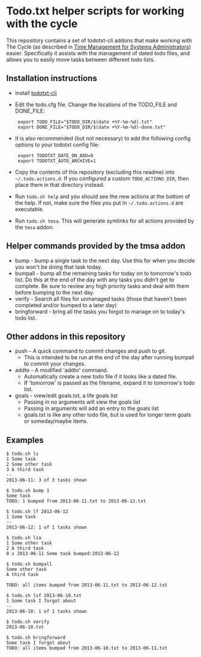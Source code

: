 # Todo.txt helper scripts for working with the cycle

This repository contains a set of todotxt-cli addons that make working with
The Cycle (as described in [Time Management for Systems
Administrators](http://shop.oreilly.com/product/9780596007836.do)) easier.
Specifically it assists with the management of dated todo files, and allows
you to easily move tasks between different todo lists.

## Installation instructions

 * Install [todotxt-cli](https://github.com/ginatrapani/todo.txt-cli)
 * Edit the todo.cfg file. Change the locations of the TODO_FILE and
   DONE_FILE:

        export TODO_FILE="$TODO_DIR/$(date +%Y-%m-%d).txt"
        export DONE_FILE="$TODO_DIR/$(date +%Y-%m-%d)-done.txt"
 * It is also recommended (but not necessary) to add the following config
   options to your todotxt config file:

        export TODOTXT_DATE_ON_ADD=0
        export TODOTXT_AUTO_ARCHIVE=1
 * Copy the contents of this repository (excluding this readme) into
   `~/.todo.actions.d`. If you configured a custom `TODO_ACTIONS_DIR`, then
   place them in that directory instead.
 * Run `todo.sh help` and you should see the new actions at the bottom of the
   help. If not, make sure the files you put in `~/.todo.actions.d` are
   executable.
 * Run `todo.sh tmsa`. This will generate symlinks for all actions provided by
   the `tmsa` addon.

## Helper commands provided by the tmsa addon

 * bump - bump a single task to the next day. Use this for when you decide you
   won't be doing that task today.
 * bumpall - bump all the remaining tasks for today on to tomorrow's todo
   list. Do this at the end of the day with any tasks you didn't get to
   complete. Be sure to review any high priority tasks and deal with them
   before bumping to the next day.
 * verify - Search all files for unmanaged tasks (those that haven't been
   completed and/or bumped to a later day)
 * bringforward - bring all the tasks you forgot to manage on to today's todo
   list.

## Other addons in this repository

 * push - A quick command to commit changes and push to git.
   * This is intended to be run at the end of the day after running bumpall to
     commit your changes.
 * addto - A modified 'addto' command.
   * Automatically create a new todo file if it looks like a dated file.
   * If 'tomorrow' is passed as the filename, expand it to tomorrow's todo
     list.
 * goals - view/edit goals.txt, a life goals list
   * Passing in no arguments will view the goals list
   * Passing in arguments will add an entry to the goals list
   * goals.txt is like any other todo file, but is used for longer term goals
     or someday/maybe items.

## Examples

    $ todo.sh ls
    1 Some task
    2 Some other task
    3 A third task
    --
    2013-06-11: 3 of 3 tasks shown

    $ todo.sh bump 1
    Some task
    TODO: 1 bumped from 2013-06-11.txt to 2013-06-12.txt

    $ todo.sh lf 2013-06-12
    1 Some task
    --
    2013-06-12: 1 of 1 tasks shown

    $ todo.sh lsa
    1 Some other task
    2 A third task
    0 x 2013-06-11 Some task bumped:2013-06-12

    $ todo.sh bumpall
    Some other task
    A third task

    TODO: all items bumped from 2013-06-11.txt to 2013-06-12.txt

    $ todo.sh lsf 2013-06-10.txt
    1 Some task I forgot about
    --
    2013-06-10: 1 of 1 tasks shown

    $ todo.sh verify
    2013-06-10.txt

    $ todo.sh bringforward
    Some task I forgot about
    TODO: all items bumped from 2013-06-10.txt to 2013-06-11.txt
